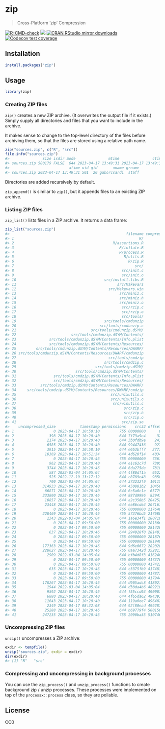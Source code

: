 
<!-- README.md is generated from README.Rmd. Please edit that file -->

# zip

> Cross-Platform ‘zip’ Compression

<!-- badges: start -->

[![R-CMD-check](https://github.com/r-lib/zip/actions/workflows/R-CMD-check.yaml/badge.svg)](https://github.com/r-lib/zip/actions/workflows/R-CMD-check.yaml)
[![](https://www.r-pkg.org/badges/version/zip)](https://www.r-pkg.org/pkg/zip)
[![CRAN RStudio mirror
downloads](https://cranlogs.r-pkg.org/badges/zip)](https://www.r-pkg.org/pkg/zip)
[![Codecov test
coverage](https://codecov.io/gh/r-lib/zip/branch/main/graph/badge.svg)](https://app.codecov.io/gh/r-lib/zip?branch=main)
<!-- badges: end -->

## Installation

``` r
install.packages("zip")
```

## Usage

``` r
library(zip)
```

### Creating ZIP files

`zip()` creates a new ZIP archive. (It overwrites the output file if it
exists.) Simply supply all directories and files that you want to
include in the archive.

It makes sense to change to the top-level directory of the files before
archiving them, so that the files are stored using a relative path name.

``` r
zip("sources.zip", c("R", "src"))
file.info("sources.zip")
#>               size isdir mode               mtime               ctime
#> sources.zip 580179 FALSE  644 2023-04-17 13:49:31 2023-04-17 13:49:31
#>                           atime uid gid       uname grname
#> sources.zip 2023-04-17 13:49:31 501  20 gaborcsardi  staff
```

Directories are added recursively by default.

`zip_append()` is similar to `zip()`, but it appends files to an
existing ZIP archive.

### Listing ZIP files

`zip_list()` lists files in a ZIP archive. It returns a data frame:

``` r
zip_list("sources.zip")
#>                                                     filename compressed_size
#> 1                                                         R/               0
#> 2                                             R/assertions.R             151
#> 3                                                R/inflate.R             627
#> 4                                                R/process.R            1793
#> 5                                                  R/utils.R            1202
#> 6                                                    R/zip.R            3274
#> 7                                                       src/               0
#> 8                                                 src/init.c             367
#> 9                                                 src/init.o            1648
#> 10                                        src/install.libs.R             272
#> 11                                              src/Makevars             199
#> 12                                          src/Makevars.win             273
#> 13                                               src/miniz.c           55268
#> 14                                               src/miniz.h           18115
#> 15                                               src/miniz.o          120248
#> 16                                                src/rzip.c            2853
#> 17                                                src/rzip.o           10431
#> 18                                                src/tools/               0
#> 19                                        src/tools/cmdunzip           62958
#> 20                                      src/tools/cmdunzip.c             590
#> 21                                  src/tools/cmdunzip.dSYM/               0
#> 22                         src/tools/cmdunzip.dSYM/Contents/               0
#> 23               src/tools/cmdunzip.dSYM/Contents/Info.plist             304
#> 24               src/tools/cmdunzip.dSYM/Contents/Resources/               0
#> 25         src/tools/cmdunzip.dSYM/Contents/Resources/DWARF/               0
#> 26 src/tools/cmdunzip.dSYM/Contents/Resources/DWARF/cmdunzip           70680
#> 27                                          src/tools/cmdzip           63367
#> 28                                        src/tools/cmdzip.c            1066
#> 29                                    src/tools/cmdzip.dSYM/               0
#> 30                           src/tools/cmdzip.dSYM/Contents/               0
#> 31                 src/tools/cmdzip.dSYM/Contents/Info.plist             303
#> 32                 src/tools/cmdzip.dSYM/Contents/Resources/               0
#> 33           src/tools/cmdzip.dSYM/Contents/Resources/DWARF/               0
#> 34     src/tools/cmdzip.dSYM/Contents/Resources/DWARF/cmdzip           71098
#> 35                                           src/unixutils.c             724
#> 36                                           src/unixutils.o            4329
#> 37                                            src/winutils.c            1949
#> 38                                                 src/zip.c            2830
#> 39                                                 src/zip.h             808
#> 40                                                 src/zip.o           10541
#> 41                                                src/zip.so           66645
#>    uncompressed_size           timestamp permissions    crc32 offset
#> 1                  0 2023-04-17 10:58:10         755 00000000      0
#> 2                398 2023-04-17 10:20:40         644 7f73a9e4     32
#> 3               2174 2023-04-17 10:20:40         644 3b0fdb9e    243
#> 4               6585 2023-04-17 10:20:40         644 99447436    927
#> 5               3915 2023-04-17 10:58:10         644 e653bff7   2777
#> 6              10369 2023-04-17 10:51:34         644 4d620f14   4034
#> 7                  0 2023-04-17 10:20:46         755 00000000   7361
#> 8                962 2023-04-17 10:20:40         644 e1c62c7d   7395
#> 9               3744 2023-04-17 10:20:46         644 6da275de   7818
#> 10               587 2022-03-04 14:05:04         644 4f80df1a   9522
#> 11               525 2022-12-19 13:17:12         644 c8789e48   9858
#> 12               700 2022-03-04 14:05:04         644 373232f9  10115
#> 13            314933 2023-04-17 10:20:40         644 450881b2  10450
#> 14             66871 2023-04-17 10:20:40         644 6c5a6c1e  65775
#> 15            333800 2023-04-17 10:20:46         644 887d9996  83947
#> 16             10857 2023-04-17 10:20:40         644 a2c358b5 204252
#> 17             23448 2023-04-17 10:20:46         644 ea86cde3 207161
#> 18                 0 2023-04-17 10:20:46         755 00000000 217648
#> 19            228469 2023-04-17 10:20:46         755 57376bd5 217688
#> 20              1343 2022-03-04 14:05:04         644 1a6e34f1 280710
#> 21                 0 2023-04-17 09:50:00         755 00000000 281366
#> 22                 0 2023-04-17 09:50:00         755 00000000 281420
#> 23               637 2023-04-17 10:20:46         644 294928f0 281483
#> 24                 0 2023-04-17 09:50:00         755 00000000 281876
#> 25                 0 2023-04-17 09:50:00         755 00000000 281949
#> 26            177363 2023-04-17 10:20:46         644 9d6e0672 282028
#> 27            228627 2023-04-17 10:20:46         755 0aa7342d 352811
#> 28              2909 2022-03-04 14:05:04         644 bfb4d8f3 416240
#> 29                 0 2023-04-17 09:50:00         755 00000000 417370
#> 30                 0 2023-04-17 09:50:00         755 00000000 417422
#> 31               635 2023-04-17 10:20:46         644 c3375fb9 417483
#> 32                 0 2023-04-17 09:50:00         755 00000000 417873
#> 33                 0 2023-04-17 09:50:00         755 00000000 417944
#> 34            178267 2023-04-17 10:20:46         644 d905adc8 418021
#> 35              1944 2022-03-04 14:05:04         644 d38da4b6 489218
#> 36              9592 2023-04-17 10:20:46         644 f55ccd93 490003
#> 37              6880 2023-04-17 10:20:40         644 4f65da62 494393
#> 38             11643 2023-04-17 10:20:40         644 119a0ee7 496402
#> 39              2349 2023-04-17 08:32:08         644 92f80ead 499287
#> 40             25288 2023-04-17 10:20:46         644 b69779f4 500150
#> 41            247235 2023-04-17 10:20:46         755 2090ba35 510746
```

### Uncompressing ZIP files

`unzip()` uncompresses a ZIP archive:

``` r
exdir <- tempfile()
unzip("sources.zip", exdir = exdir)
dir(exdir)
#> [1] "R"   "src"
```

### Compressing and uncompressing in background processes

You can use the `zip_process()` and `unzip_process()` functions to
create background zip / unzip processes. These processes were
implemented on top of the `processx::process` class, so they are
pollable.

## License

CC0
